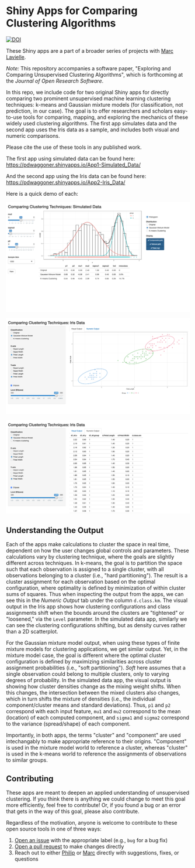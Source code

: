 # Shiny Apps for Comparing Clustering Algorithms

[![DOI](https://zenodo.org/badge/DOI/10.5281/zenodo.2595293.svg)](https://doi.org/10.5281/zenodo.2595293)

These Shiny apps are a part of a broader series of projects with [Marc Lavielle](http://www.cmap.polytechnique.fr/~lavielle/).

_Note:_ This repository accompanies a software paper, "Exploring and Comparing Unsupervised Clustering Algorithms", which is forthcoming at the *Journal of Open Research Software*.

In this repo, we include code for two original Shiny apps for directly comparing two prominent unsupervised machine learning clustering techniques: k-means and Gaussian mixture models (for classification, not prediction, in our case). The goal is to offer researchers and scholars easy-to-use tools for comparing, mapping, and exploring the mechanics of these widely used clustering algorithms. The first app simulates data and the second app uses the Iris data as a sample, and includes both visual and numeric comparisons. 

Please cite the use of these tools in any published work.

The first app using simulated data can be found here: <https://pdwaggoner.shinyapps.io/App1-Simulated_Data/>

And the second app using the Iris data can be found here: <https://pdwaggoner.shinyapps.io/App2-Iris_Data/>

Here is a quick demo of each:

![App 1: Simulated Data](sim.png)

![App 2: Iris Data (Visual)](iris_viz.png)

![App 2: Iris Data (Numeric)](iris_num.png)

## Understanding the Output

Each of the apps make calculations to cluster the space in real time, dependent on how the user changes global controls and parameters. These calculations vary by clustering technique, where the goals are slightly different across techniques. In k-means, the goal is to partition the space such that each observation is assigned to a single cluster, with all observations belonging to a cluster (i.e., "hard partitioning"). The result is a cluster assignment for each observation based on the optimal configuration, where optimality is defined by minimization of within cluster sums of squares.  Thus when inspecting the output from the apps, we can see this in the *Numeric Output* tab under the column `d.class.km`. The visual output in the Iris app shows how clustering configurations and class assignments shift when the bounds around the clusters are "tightened" or "loosened," via the `Level` parameter. In the simulated data app, similarly we can see the clustering configurations shifting, but as density curves rather than a 2D scatterplot. 

For the Gaussian mixture model output, when using these types of finite mixture models for clustering applications, we get similar output. Yet, in the mixture model case, the goal is different where the optimal cluster configuration is defined by maximizing similarities across cluster assignment probabilities (i.e., "soft partitioning"). *Soft* here assumes that a single observation could belong to multiple clusters, only to varying degrees of probability. In the simulated data app, the visual output is showing how cluster densities change as the mixing weight shifts. When this changes, the intersection between the mixed clusters also changes, which in turn shifts the mixture of densities (i.e., the individual component/cluster means and standard deviations). Thus, `p1` and `p2` correspond with each input feature, `mu1` and `mu2` correspond to the mean (location) of each computed component, and `sigma1` and `sigma2` correspond to the variance (spread/shape) of each component. 

Importantly, in both apps, the terms "cluster" and "component" are used intechangably to make appropriate reference to their origins. "Component" is used in the mixture model world to reference a cluster, whereas "cluster" is used in the k-means world to reference the assignments of observations to similar groups. 

## Contributing

These apps are meant to deepen an applied understanding of unsupervised clustering. If you think there is anything we could change to meet this goal more efficiently, feel free to contribute! Or, if you found a bug or an error that gets in the way of this goal, please also contribute. 

Regardless of the motivation, anyone is welcome to contribute to these open source tools in one of three ways:

1. [Open an issue](https://github.com/pdwaggoner/clustering_Shiny/issues) with the appropriate label (e.g., `bug` for a bug fix)
2. [Open a pull request](https://github.com/pdwaggoner/clustering_Shiny/pulls) to make changes directly
3. Reach out to either [Philip](https://pdwaggoner.github.io/) or [Marc](http://www.cmap.polytechnique.fr/~lavielle/) directly with suggestions, fixes, or questions

